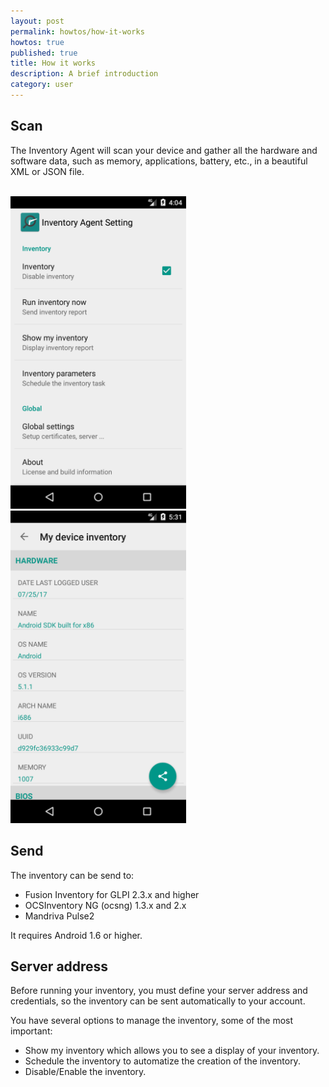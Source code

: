 ```yaml
---
layout: post
permalink: howtos/how-it-works
howtos: true
published: true
title: How it works
description: A brief introduction
category: user
---
```


## Scan

The Inventory Agent will scan your device and gather all the hardware and software data, such as memory, applications, battery, etc., in a beautiful XML or JSON file.

<br />

<div>
<img src="https://github.com/Naylin15/Screenshots/blob/master/A-I-A/main.png?raw=true" alt="Inventory Agent Main" height="500">

<img src="https://github.com/Naylin15/Screenshots/blob/master/A-I-A/show.png?raw=true" alt="Show my inventory" height="500">
</div>

## Send

The inventory can be send to:

- Fusion Inventory for GLPI 2.3.x and higher
- OCSInventory NG (ocsng) 1.3.x and 2.x
- Mandriva Pulse2

It requires Android 1.6 or higher.

## Server address

Before running your inventory, you must define your server address and credentials, so the inventory can be sent automatically to your account.

You have several options to manage the inventory, some of the most important:

- Show my inventory which allows you to see a display of your inventory.
- Schedule the inventory to automatize the creation of the inventory.
- Disable/Enable the inventory.